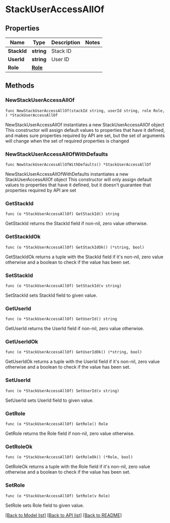 # StackUserAccessAllOf

## Properties

Name | Type | Description | Notes
------------ | ------------- | ------------- | -------------
**StackId** | **string** | Stack ID | 
**UserId** | **string** | User ID | 
**Role** | [**Role**](Role.md) |  | 

## Methods

### NewStackUserAccessAllOf

`func NewStackUserAccessAllOf(stackId string, userId string, role Role, ) *StackUserAccessAllOf`

NewStackUserAccessAllOf instantiates a new StackUserAccessAllOf object
This constructor will assign default values to properties that have it defined,
and makes sure properties required by API are set, but the set of arguments
will change when the set of required properties is changed

### NewStackUserAccessAllOfWithDefaults

`func NewStackUserAccessAllOfWithDefaults() *StackUserAccessAllOf`

NewStackUserAccessAllOfWithDefaults instantiates a new StackUserAccessAllOf object
This constructor will only assign default values to properties that have it defined,
but it doesn't guarantee that properties required by API are set

### GetStackId

`func (o *StackUserAccessAllOf) GetStackId() string`

GetStackId returns the StackId field if non-nil, zero value otherwise.

### GetStackIdOk

`func (o *StackUserAccessAllOf) GetStackIdOk() (*string, bool)`

GetStackIdOk returns a tuple with the StackId field if it's non-nil, zero value otherwise
and a boolean to check if the value has been set.

### SetStackId

`func (o *StackUserAccessAllOf) SetStackId(v string)`

SetStackId sets StackId field to given value.


### GetUserId

`func (o *StackUserAccessAllOf) GetUserId() string`

GetUserId returns the UserId field if non-nil, zero value otherwise.

### GetUserIdOk

`func (o *StackUserAccessAllOf) GetUserIdOk() (*string, bool)`

GetUserIdOk returns a tuple with the UserId field if it's non-nil, zero value otherwise
and a boolean to check if the value has been set.

### SetUserId

`func (o *StackUserAccessAllOf) SetUserId(v string)`

SetUserId sets UserId field to given value.


### GetRole

`func (o *StackUserAccessAllOf) GetRole() Role`

GetRole returns the Role field if non-nil, zero value otherwise.

### GetRoleOk

`func (o *StackUserAccessAllOf) GetRoleOk() (*Role, bool)`

GetRoleOk returns a tuple with the Role field if it's non-nil, zero value otherwise
and a boolean to check if the value has been set.

### SetRole

`func (o *StackUserAccessAllOf) SetRole(v Role)`

SetRole sets Role field to given value.



[[Back to Model list]](../README.md#documentation-for-models) [[Back to API list]](../README.md#documentation-for-api-endpoints) [[Back to README]](../README.md)


